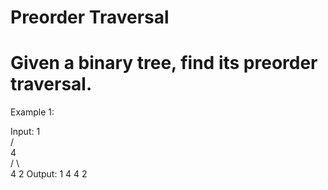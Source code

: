 # Preorder Traversal

# Given a binary tree, find its preorder traversal.

Example 1:

Input:
        1      
      /          
    4    
  /    \   
4       2
Output: 1 4 4 2 
